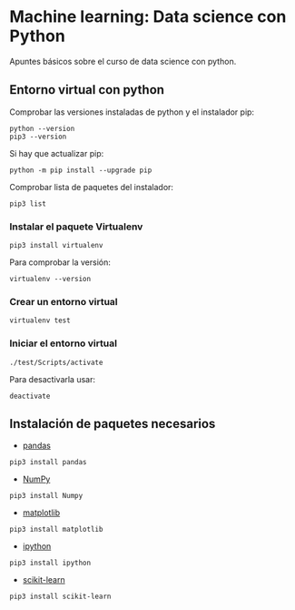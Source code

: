 # Machine learning: Data science con Python
Apuntes básicos sobre el curso de data science con python.
## Entorno virtual con python
Comprobar las versiones instaladas de python y el instalador pip:
```
python --version
pip3 --version
```
Si hay que actualizar pip:
```
python -m pip install --upgrade pip
```
Comprobar lista de paquetes del instalador:
```
pip3 list
```
### Instalar el paquete Virtualenv
```
pip3 install virtualenv
```
Para comprobar la versión:
```
virtualenv --version
```
### Crear un entorno virtual
```
virtualenv test
```
### Iniciar el entorno virtual
```
./test/Scripts/activate
```
Para desactivarla usar:
```
deactivate
```
## Instalación de paquetes necesarios
- [pandas](https://pandas.pydata.org/docs/index.html)
```
pip3 install pandas
```
- [NumPy](https://numpy.org/)
```
pip3 install Numpy
```
- [matplotlib](https://matplotlib.org/)
```
pip3 install matplotlib
```
- [ipython](https://ipython.org/index.html)
```
pip3 install ipython
```
- [scikit-learn](https://scikit-learn.org/stable/)
```
pip3 install scikit-learn
```
